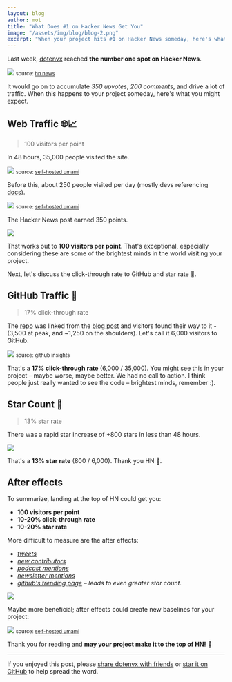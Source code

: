 ```yaml
---
layout: blog
author: mot
title: "What Does #1 on Hacker News Get You"
image: "/assets/img/blog/blog-2.png"
excerpt: "When your project hits #1 on Hacker News someday, here's what you can expect in terms of visits, stars, and more."
---
```


Last week, [dotenvx](/blog/2024/06/24/dotenvx-next-generation-config-management.html) reached **the number one spot on Hacker News**.

<a href="https://news.ycombinator.com/item?id=40789353"><img src="https://github.com/dotenvx/dotenvx/assets/3848/06253afa-b0af-42b0-956d-71773bdb044e" class="mb-0" /></a>
<small class="text-right text-zinc-400 dark:text-zinc-600 text-xs">source: <a href="https://news.ycombinator.com/item?id=40789353" class="no-prose text-zinc-400 dark:text-zinc-600">hn news</a></small>

It would go on to accumulate *350 upvotes*, *200 comments*, and drive a lot of traffic. When this happens to your project someday, here's what you might expect.

## Web Traffic 🌐📈

> 100 visitors per point

In 48 hours, 35,000 people visited the site.

<img src="https://github.com/dotenvx/dotenvx/assets/3848/8eb14477-7c33-48e5-aab9-5f063085705d" class="mb-0" />
<small class="text-right text-zinc-400 dark:text-zinc-600 text-xs">source: <a href="https://umami.us" class="no-prose text-zinc-400 dark:text-zinc-600">self-hosted umami</a></small>

Before this, about 250 people visited per day (mostly devs referencing [docs](/docs)).

<img src="https://github.com/dotenvx/dotenvx/assets/3848/bd963b54-20c8-4850-87bd-7c5822920aee" class="mb-0" />
<small class="text-right text-zinc-400 dark:text-zinc-600 text-xs">source: <a href="https://umami.us" class="no-prose text-zinc-400 dark:text-zinc-600">self-hosted umami</a></small>

The Hacker News post earned 350 points.

<img src="https://github.com/dotenvx/dotenvx/assets/3848/aa4c587d-4fd5-485e-a3cd-0a6511d7b17c" />

Thst works out to **100 visitors per point**. That's exceptional, especially considering these are some of the brightest minds in the world visiting your project.

Next, let's discuss the click-through rate to GitHub and star rate 🌟.

## GitHub Traffic 🐙

> 17% click-through rate

The [repo](https://github.com/dotenvx/dotenvx) was linked from the [blog post](/blog/2024/06/24/dotenvx-next-generation-config-management.html) and visitors found their way to it - (3,500 at peak, and ~1,250 on the shoulders). Let's call it 6,000 visitors to GitHub.

<a href="https://github.com/dotenvx/dotenvx"><img src="https://github.com/dotenvx/dotenvx/assets/3848/03bc3683-9c6e-4564-9f52-6952074ec3a7" class="mb-0" /></a>
<small class="text-right text-zinc-400 dark:text-zinc-600 text-xs">source: github insights</small>

That's a **17% click-through rate** (6,000 / 35,000). You might see this in your project – maybe worse, maybe better. We had no call to action. I think people just really wanted to see the code – brightest minds, remember :).

## Star Count 🌟

> 13% star rate

There was a rapid star increase of +800 stars in less than 48 hours.

<a href="https://star-history.com/#dotenvx/dotenvx&Date"><img src="https://github.com/dotenvx/dotenvx/assets/3848/b303566c-8651-48db-80bf-7f3ede34cd29" /></a>

That's a **13% star rate** (800 / 6,000). Thank you HN 🧡.

## After effects

To summarize, landing at the top of HN could get you:

* **100 visitors per point**
* **10-20% click-through rate**
* **10-20% star rate**

More difficult to measure are the after effects:

* *[tweets](https://x.com/search?q=dotenvx&src=typed_query&f=live)*
* *[new contributors](https://github.com/dotenvx/dotenvx/graphs/contributors)*
* *[podcast mentions](https://coder.show/576?t=3074)*
* *[newsletter mentions](https://tldr.tech/tech/2024-06-26)*
* *[github's trending page](https://github.com/trending/javascript?since=daily) – leads to even greater star count.*

<img src="https://github.com/dotenvx/dotenvx/assets/3848/6a5d280f-b03c-470c-9127-066b9d456c05" />

Maybe more beneficial; after effects could create new baselines for your project:

<img src="https://github.com/dotenvx/dotenvx/assets/3848/2f942dfe-fd68-461b-a0ac-f2a65e1e37b4" class="mb-0" />
<small class="text-right text-zinc-400 dark:text-zinc-600 text-xs">source: <a href="https://umami.us" class="no-prose text-zinc-400 dark:text-zinc-600">self-hosted umami</a></small>

Thank you for reading and **may your project make it to the top of HN!** 🥂

---

If you enjoyed this post, please [share dotenvx with friends](https://github.com/dotenvx/dotenvx) or [star it on GitHub](https://github.com/dotenvx/dotenvx) to help spread the word.
